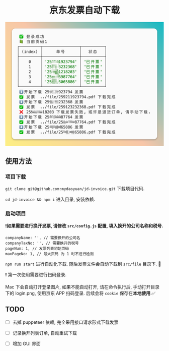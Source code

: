 <h1 align="center">京东发票自动下载</h1>

![图片](./screenshot.png)

## 使用方法

### 项目下载

`git clone git@github.com:mydaoyuan/jd-invoice.git` 下载项目代码. 

`cd jd-invoice && npm i` 进入目录, 安装依赖.


### 启动项目

❗️**如果需要进行换开发票, 请修改 `src/config.js` 配置, 填入换开的公司名称和税号.** 

```
companyName: '', // 需要换开的公司名
companyTaxNo: '', // 需要换开的税号
pageNum: 1, // 发票列表初始页码
maxPageNo: 1, // 最大页码 为 1 时不进行检测
```

`npm run start` 进行自动化下载. 随后发票文件会自动下载到 `src/file` 目录下. 🎉

❗️ 第一次使用需要进行扫码登录.

Mac 下会自动打开登录图片, 如果不能自动打开, 请在命令执行后, 手动打开目录下的 login.png, 使用京东 APP 扫码登录. 后续会将 `cookie` 保存在**本地使用**.✅

## TODO

- [ ] 去掉 puppeteer 依赖, 完全采用接口请求形式下载发票
- [ ] 记录换开列表订单, 自动重试下载
- [ ] 增加 GUI 界面

